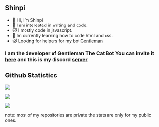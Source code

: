 ## Shinpi

* 👋 Hi, I’m Shinpi
* 🤔 I am interested in writing and code.
* 🐱 I mostly code in javascript.
* 📖 Im currently learning how to code html and css.
* 🐱 Looking for helpers for my bot [Gentleman](https://github.com/Shinpi-Tekita/Shinpi-Stuff/tree/main/Gentleman)

### I am the developer of **Gentleman The Cat Bot** You can invite it [here](https://discord.com/oauth2/authorize?client_id=870413726711435297&permissions=1103203134710&scope=bot%20applications.commands) and this is my discord [server](https://discord.gg/j3YamACwPu')

## Github Statistics

![](https://github-readme-stats.vercel.app/api?username=Shinpi-Tekita&show_icons=true&theme=dracula&hide=[%22issues%22])

![](https://github-profile-trophy.vercel.app/?username=Shinpi-Tekita&theme=dracula)

![](https://github-readme-stats.vercel.app/api/top-langs?username=Shinpi-Tekita&show_icons=true&theme=dracula&layout=compact)

note: most of my repositories are private the stats are only for my public ones.
